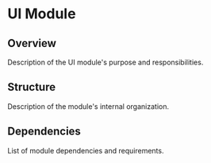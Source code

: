 # UI Module

## Overview
Description of the UI module's purpose and responsibilities.

## Structure
Description of the module's internal organization.

## Dependencies
List of module dependencies and requirements.
